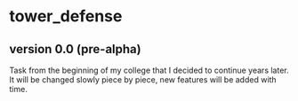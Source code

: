 # tower_defense
## version 0.0 (pre-alpha)

Task from the beginning of my college that I decided to continue years later.
It will be changed slowly piece by piece, new features will be added with time.

